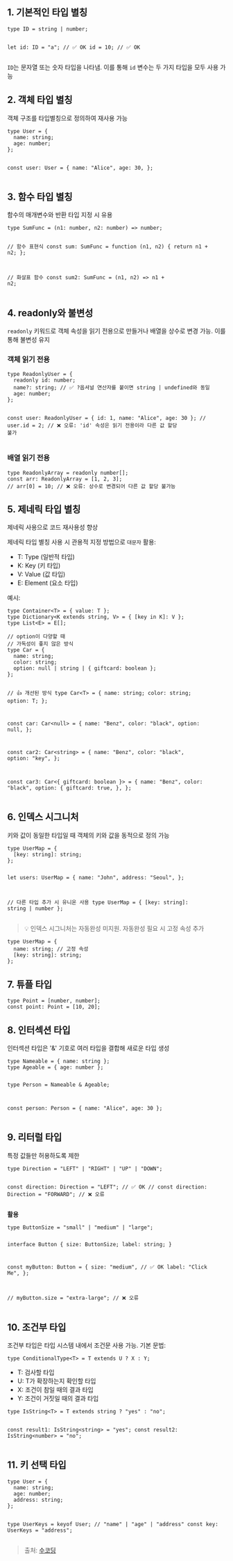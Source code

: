 <h2 id="1-기본적인-타입-별칭">1. 기본적인 타입 별칭</h2>
<pre><code class="language-tsx">type ID = string | number;

let id: ID = &quot;a&quot;; // ✅ OK
id = 10;          // ✅ OK</code></pre>
<p><code>ID</code>는 문자열 또는 숫자 타입을 나타냄. 이를 통해 <code>id</code> 변수는 두 가지 타입을 모두 사용 가능</p>
<h2 id="2-객체-타입-별칭">2. 객체 타입 별칭</h2>
<p>객체 구조를 타입별칭으로 정의하여 재사용 가능</p>
<pre><code class="language-tsx">type User = {
  name: string;
  age: number;
};

const user: User = {
  name: &quot;Alice&quot;,
  age: 30,
};</code></pre>
<h2 id="3-함수-타입-별칭">3. 함수 타입 별칭</h2>
<p>함수의 매개변수와 반환 타입 지정 시 유용</p>
<pre><code class="language-tsx">type SumFunc = (n1: number, n2: number) =&gt; number;

// 함수 표현식
const sum: SumFunc = function (n1, n2) {
  return n1 + n2;
};

// 화살표 함수
const sum2: SumFunc = (n1, n2) =&gt; n1 + n2;</code></pre>
<h2 id="4-readonly와-불변성">4. readonly와 불변성</h2>
<p><code>readonly</code> 키워드로 객체 속성을 읽기 전용으로 만들거나 배열을 상수로 변경 가능. 이를 통해 불변성 유지</p>
<h3 id="객체-읽기-전용">객체 읽기 전용</h3>
<pre><code class="language-tsx">type ReadonlyUser = {
  readonly id: number;
  name?: string; // ✅ ?옵셔널 연산자를 붙이면 string | undefined와 동일
  age: number;
};

const user: ReadonlyUser = { id: 1, name: &quot;Alice&quot;, age: 30 };
// user.id = 2; // ❌ 오류: 'id' 속성은 읽기 전용이라 다른 값 할당 불가</code></pre>
<h3 id="배열-읽기-전용">배열 읽기 전용</h3>
<pre><code class="language-tsx">type ReadonlyArray = readonly number[];
const arr: ReadonlyArray = [1, 2, 3];
// arr[0] = 10; // ❌ 오류: 상수로 변경되어 다른 값 할당 불가능</code></pre>
<h2 id="5-제네릭-타입-별칭">5. 제네릭 타입 별칭</h2>
<p>제네릭 사용으로 코드 재사용성 향상</p>
<p>제네릭 타입 별칭 사용 시 관용적 지정 방법으로 <code>대문자</code> 활용:</p>
<ul>
<li>T: Type (일반적 타입)</li>
<li>K: Key (키 타입)</li>
<li>V: Value (값 타입)</li>
<li>E: Element (요소 타입)</li>
</ul>
<p>예시:</p>
<pre><code class="language-tsx">type Container&lt;T&gt; = { value: T };
type Dictionary&lt;K extends string, V&gt; = { [key in K]: V };
type List&lt;E&gt; = E[];</code></pre>
<pre><code class="language-tsx">// option이 다양할 때
// 가독성이 좋지 않은 방식
type Car = {
  name: string;
  color: string;
  option: null | string | { giftcard: boolean };
};

// 👍 개선된 방식
type Car&lt;T&gt; = {
  name: string;
  color: string;
  option: T;
};

const car: Car&lt;null&gt; = {
  name: &quot;Benz&quot;,
  color: &quot;black&quot;,
  option: null,
};

const car2: Car&lt;string&gt; = {
  name: &quot;Benz&quot;,
  color: &quot;black&quot;,
  option: &quot;key&quot;,
};

const car3: Car&lt;{ giftcard: boolean }&gt; = {
  name: &quot;Benz&quot;,
  color: &quot;black&quot;,
  option: {
    giftcard: true,
  },
};</code></pre>
<h2 id="6-인덱스-시그니처">6. 인덱스 시그니처</h2>
<p>키와 값이 동일한 타입일 때 객체의 키와 값을 동적으로 정의 가능</p>
<pre><code class="language-tsx">type UserMap = {
  [key: string]: string;
};

let users: UserMap = {
  name: &quot;John&quot;,
  address: &quot;Seoul&quot;,
};

// 다른 타입 추가 시 유니온 사용
type UserMap = {
  [key: string]: string | number
};</code></pre>
<blockquote>
<p>💡 인덱스 시그니처는 자동완성 미지원. 자동완성 필요 시 고정 속성 추가</p>
</blockquote>
<pre><code class="language-tsx">type UserMap = {
  name: string; // 고정 속성
  [key: string]: string;
};</code></pre>
<h2 id="7-튜플-타입">7. 튜플 타입</h2>
<pre><code class="language-tsx">type Point = [number, number];
const point: Point = [10, 20];</code></pre>
<h2 id="8-인터섹션-타입">8. 인터섹션 타입</h2>
<p>인터섹션 타입은 '&amp;' 기호로 여러 타입을 결합해 새로운 타입 생성</p>
<pre><code class="language-tsx">type Nameable = { name: string };
type Ageable = { age: number };

type Person = Nameable &amp; Ageable;

const person: Person = { name: &quot;Alice&quot;, age: 30 };</code></pre>
<h2 id="9-리터럴-타입">9. 리터럴 타입</h2>
<p>특정 값들만 허용하도록 제한</p>
<pre><code class="language-jsx">type Direction = &quot;LEFT&quot; | &quot;RIGHT&quot; | &quot;UP&quot; | &quot;DOWN&quot;;

const direction: Direction = &quot;LEFT&quot;; // ✅ OK
// const direction: Direction = &quot;FORWARD&quot;; // ❌ 오류</code></pre>
<p><strong>활용</strong></p>
<pre><code class="language-jsx">type ButtonSize = &quot;small&quot; | &quot;medium&quot; | &quot;large&quot;;

interface Button {
  size: ButtonSize;
  label: string;
}

const myButton: Button = {
  size: &quot;medium&quot;, // ✅ OK
  label: &quot;Click Me&quot;,
};

// myButton.size = &quot;extra-large&quot;; // ❌ 오류</code></pre>
<h2 id="10-조건부-타입">10. 조건부 타입</h2>
<p>조건부 타입은 타입 시스템 내에서 조건문 사용 가능. 기본 문법:</p>
<pre><code class="language-tsx">type ConditionalType&lt;T&gt; = T extends U ? X : Y;</code></pre>
<ul>
<li>T: 검사할 타입</li>
<li>U: T가 확장하는지 확인할 타입</li>
<li>X: 조건이 참일 때의 결과 타입</li>
<li>Y: 조건이 거짓일 때의 결과 타입</li>
</ul>
<pre><code class="language-tsx">type IsString&lt;T&gt; = T extends string ? &quot;yes&quot; : &quot;no&quot;;

const result1: IsString&lt;string&gt; = &quot;yes&quot;;
const result2: IsString&lt;number&gt; = &quot;no&quot;;</code></pre>
<h2 id="11-키-선택-타입">11. 키 선택 타입</h2>
<pre><code class="language-tsx">type User = {
  name: string;
  age: number;
  address: string;
};

type UserKeys = keyof User; // &quot;name&quot; | &quot;age&quot; | &quot;address&quot;
const key: UserKeys = &quot;address&quot;;</code></pre>
<blockquote>
<p>출처: <a href="https://www.sucoding.kr">수코딩</a></p>
</blockquote>